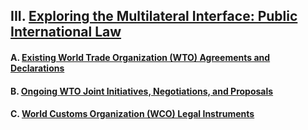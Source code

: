 ## III. [Exploring the Multilateral Interface: Public International Law](https://github.com/lexmerca/TTIPv2_ToC)

#### A. [Existing World Trade Organization (WTO) Agreements and Declarations](https://github.com/lexmerca/TTIPv2_ToC#a-existing-world-trade-organization-wto-agreements-and-declarations)

#### B. [Ongoing WTO Joint Initiatives, Negotiations, and Proposals](https://github.com/lexmerca/TTIPv2_ToC#b-ongoing-wto-joint-initiatives-negotiations-and-proposals)

#### C. [World Customs Organization (WCO) Legal Instruments](https://github.com/lexmerca/TTIPv2_ToC#d-world-customs-organization-wco-legal-instruments)
